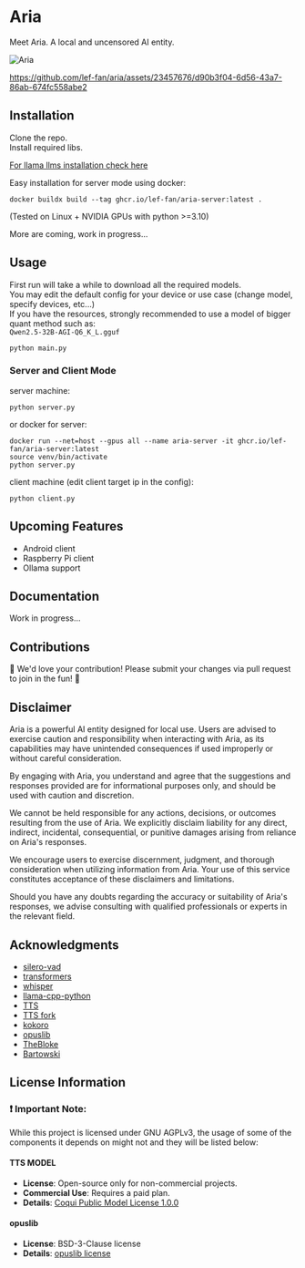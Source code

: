 # Aria
Meet Aria. A local and uncensored AI entity.

![Aria](https://github.com/lef-fan/aria/blob/main/assets/aria.png?raw=true)

https://github.com/lef-fan/aria/assets/23457676/d90b3f04-6d56-43a7-86ab-674fc558abe2

## Installation
Clone the repo.\
Install required libs.

[For llama llms installation check here](https://github.com/abetlen/llama-cpp-python)

Easy installation for server mode using docker:
```
docker buildx build --tag ghcr.io/lef-fan/aria-server:latest .
```

(Tested on Linux + NVIDIA GPUs with python >=3.10)

More are coming, work in progress...

## Usage
First run will take a while to download all the required models.\
You may edit the default config for your device or use case (change model, specify devices, etc...)\
If you have the resources, strongly recommended to use a model of bigger quant method such as:\
```Qwen2.5-32B-AGI-Q6_K_L.gguf```

```
python main.py
```
### Server and Client Mode

server machine:
```
python server.py 
```
or docker for server:
```
docker run --net=host --gpus all --name aria-server -it ghcr.io/lef-fan/aria-server:latest
source venv/bin/activate
python server.py
```
client machine (edit client target ip in the config):
```
python client.py
```

## Upcoming Features
* Android client
* Raspberry Pi client
* Ollama support

## Documentation
Work in progress...

## Contributions
🌟 We'd love your contribution! Please submit your changes via pull request to join in the fun! 🚀

## Disclaimer
Aria is a powerful AI entity designed for local use. Users are advised to exercise caution and responsibility when interacting with Aria, as its capabilities may have unintended consequences if used improperly or without careful consideration.

By engaging with Aria, you understand and agree that the suggestions and responses provided are for informational purposes only, and should be used with caution and discretion.

We cannot be held responsible for any actions, decisions, or outcomes resulting from the use of Aria. We explicitly disclaim liability for any direct, indirect, incidental, consequential, or punitive damages arising from reliance on Aria's responses.

We encourage users to exercise discernment, judgment, and thorough consideration when utilizing information from Aria. Your use of this service constitutes acceptance of these disclaimers and limitations.

Should you have any doubts regarding the accuracy or suitability of Aria's responses, we advise consulting with qualified professionals or experts in the relevant field.

## Acknowledgments

- [silero-vad](https://github.com/snakers4/silero-vad)
- [transformers](https://github.com/huggingface/transformers)
- [whisper](https://github.com/openai/whisper)
- [llama-cpp-python](https://github.com/abetlen/llama-cpp-python)
- [TTS](https://github.com/coqui-ai/TTS)
- [TTS fork](https://github.com/idiap/coqui-ai-TTS)
- [kokoro](https://github.com/hexgrad/kokoro)
- [opuslib](https://github.com/orion-labs/opuslib)
- [TheBloke](https://huggingface.co/TheBloke)
- [Bartowski](https://huggingface.co/bartowski)

## License Information

### ❗ Important Note:
While this project is licensed under GNU AGPLv3, the usage of some of the components it depends on might not and they will be listed below:

#### TTS MODEL
- **License**: Open-source only for non-commercial projects.
- **Commercial Use**: Requires a paid plan.
- **Details**: [Coqui Public Model License 1.0.0](https://coqui.ai/cpml)

#### opuslib
- **License**: BSD-3-Clause license
- **Details**: [opuslib license](https://github.com/orion-labs/opuslib?tab=BSD-3-Clause-1-ov-file#readme)